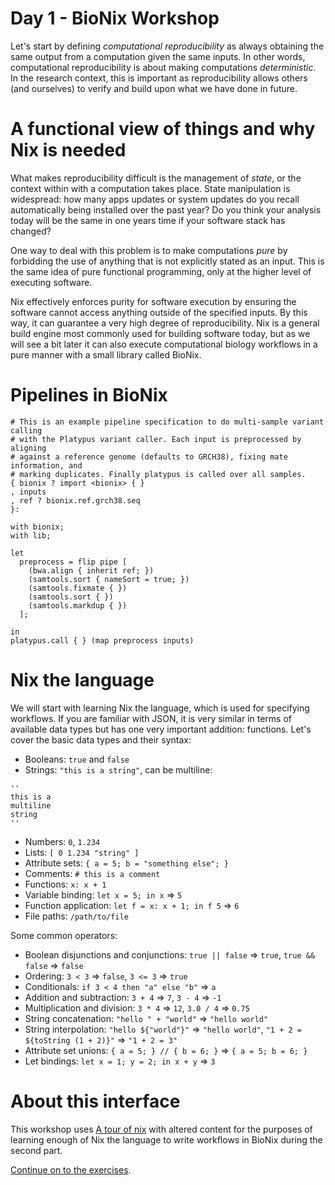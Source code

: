 # Day 1 - BioNix Workshop

Let's start by defining *computational reproducibility* as always obtaining the
same output from a computation given the same inputs. In other words,
computational reproducibility is about making computations *deterministic*. In
the research context, this is important as reproducibility allows others (and
ourselves) to verify and build upon what we have done in future.

# A functional view of things and why Nix is needed

What makes reproducibility difficult is the management of *state*, or the
context within with a computation takes place. State manipulation is widespread:
how many apps updates or system updates do you recall automatically being
installed over the past year? Do you think your analysis today will be the same
in one years time if your software stack has changed?

One way to deal with this problem is to make computations *pure* by forbidding
the use of anything that is not explicitly stated as an input. This is the same
idea of pure functional programming, only at the higher level of executing
software.

Nix effectively enforces purity for software execution by ensuring the software
cannot access anything outside of the specified inputs. By this way, it can
guarantee a very high degree of reproducibility. Nix is a general build engine
most commonly used for building software today, but as we will see a bit later
it can also execute computational biology workflows in a pure manner with a
small library called BioNix.

# Pipelines in BioNix

```
# This is an example pipeline specification to do multi-sample variant calling
# with the Platypus variant caller. Each input is preprocessed by aligning
# against a reference genome (defaults to GRCH38), fixing mate information, and
# marking duplicates. Finally platypus is called over all samples.
{ bionix ? import <bionix> { }
, inputs
, ref ? bionix.ref.grch38.seq
}:

with bionix;
with lib;

let
  preprocess = flip pipe [
    (bwa.align { inherit ref; })
    (samtools.sort { nameSort = true; })
    (samtools.fixmate { })
    (samtools.sort { })
    (samtools.markdup { })
  ];

in
platypus.call { } (map preprocess inputs)
```

# Nix the language

We will start with learning Nix the language, which is used for specifying
workflows. If you are familiar with JSON, it is very similar in terms of
available data types but has one very important addition: functions. Let's cover
the basic data types and their syntax:

- Booleans: `true` and `false`
- Strings: `"this is a string"`, can be multiline:
```
''
this is a
multiline
string
''
```
- Numbers: `0`, `1.234`
- Lists: `[ 0 1.234 "string" ]`
- Attribute sets: `{ a = 5; b = "something else"; }`
- Comments: `# this is a comment`
- Functions: `x: x + 1`
- Variable binding: `let x = 5; in x` ⇒ `5`
- Function application: `let f = x: x + 1; in f 5` ⇒ `6`
- File paths: `/path/to/file`

Some common operators:
- Boolean disjunctions and conjunctions: `true || false` ⇒ `true`, `true && false` ⇒ `false`
- Ordering: `3 < 3` ⇒ `false`, `3 <= 3` ⇒ `true`
- Conditionals: `if 3 < 4 then "a" else "b"` ⇒ `a`
- Addition and subtraction: `3 + 4` ⇒ `7`, `3 - 4` ⇒ `-1`
- Multiplication and division: `3 * 4` ⇒ `12`, `3.0 / 4` ⇒ `0.75`
- String concatenation: `"hello " + "world"` ⇒ `"hello world"`
- String interpolation: `"hello ${"world"}"` ⇒ `"hello world"`, `"1 + 2 = ${toString (1 + 2)}"` ⇒ `"1 + 2 = 3"`
- Attribute set unions: `{ a = 5; } // { b = 6; }` ⇒ `{ a = 5; b = 6; }`
- Let bindings: `let x = 1; y = 2; in x + y` ⇒ `3`

# About this interface

This workshop uses [A tour of nix](https://github.com/nixcloud/tour_of_nix) with
altered content for the purposes of learning enough of Nix the language to write
workflows in BioNix during the second part.

[Continue on to the exercises](exercises/).
